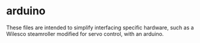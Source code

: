 # arduino

These files are intended to simplify interfacing specific hardware, such as a Wilesco steamroller modified for servo control, with an arduino.

